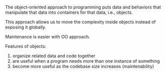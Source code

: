 The object-oriented approach to programming puts data and behaviors that manipulate that data into containers for that data, i.e., objects. 

This approach allows us to move the complexity inside objects instead of exposing it globally. 

Maintenance is easier with OO approach.

Features of objects:
1. organize related data and code together
2. are useful when a program needs more than one instance of something
3. become more useful as the codebase size increases (maintenability)